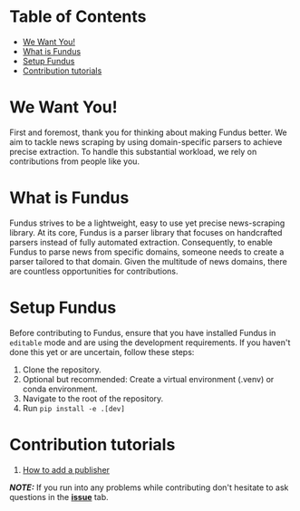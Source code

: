 # Table of Contents

* [We Want You!](#we-want-you)
* [What is Fundus](#what-is-fundus)
* [Setup Fundus](#setup-fundus)
* [Contribution tutorials](#contribution-tutorials)


# We Want You!

First and foremost, thank you for thinking about making Fundus better.
We aim to tackle news scraping by using domain-specific parsers to achieve precise extraction.
To handle this substantial workload, we rely on contributions from people like you.

# What is Fundus

Fundus strives to be a lightweight, easy to use yet precise news-scraping library.
At its core, Fundus is a parser library that focuses on handcrafted parsers instead of fully automated extraction.
Consequently, to enable Fundus to parse news from specific domains, someone needs to create a parser tailored to that domain.
Given the multitude of news domains, there are countless opportunities for contributions.

# Setup Fundus

Before contributing to Fundus, ensure that you have installed Fundus in `editable` mode and are using the development requirements.
If you haven't done this yet or are uncertain, follow these steps:

1. Clone the repository.
2. Optional but recommended: Create a virtual environment (.venv) or conda environment.
3. Navigate to the root of the repository.
4. Run `pip install -e .[dev]`

# Contribution tutorials

1. [How to add a publisher](how_to_add_a_publisher.md)

**_NOTE:_** If you run into any problems while contributing don't hesitate to ask questions in the [**issue**](https://github.com/flairNLP/fundus/issues) tab.